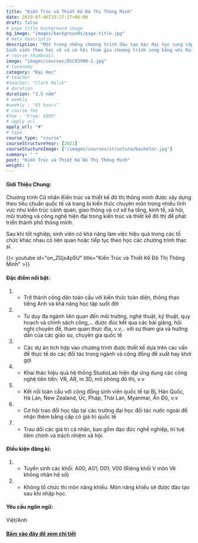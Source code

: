 ```yaml
---
title: "Kiến Trúc và Thiết Kế Đô Thị Thông Minh"
date: 2019-07-06T15:27:17+06:00
draft: false
# page title background image
bg_image: "images/backgrounds/page-title.jpg"
# meta descriptio
description: "Một trong những chương trình đào tạo bậc đại học cung cấp góc nhìn đa ngành, đa lĩnh vực để giải quyết các vấn đề thực tiễn thông qua thiết kế trong quá trình phát triển đô thị. Bên cạnh đó, chương trình học cũng được thiết kế để sinh viên được tiếp cận với vấn đề thực tế, khuyến khích ứng dụng công nghệ để đưa ra giải pháp, cũng như có cơ hội được kết nối với chuyên gia và sinh viên nước ngoài. Từ đó, sinh viên có được kinh nghiệm về hướng tác động hiệu quả đến khu vực thông qua các nút kết nối ở các lĩnh vực liên quan với nhau ngay khi còn ngồi trên ghế nhà trường. 
Sinh viên theo học sẽ có cơ hội tham gia chương trình song bằng với Đại học Auckland tại New Zealand."
# course thumbnail
image: "images/courses/DSC02990-2.jpg"
# taxonomy
category: "Đại Học"
# teacher
#teacher: "Clark Malik"
# duration
duration: "3.5 năm"
# weekly
#weekly : "03 hours"
# course fee
#fee : "From: $699"
# apply url
apply_url: "#"
# type
course_type: "course"
courseStructureYear: [2021]
courseStuctureImage: ["/images/courses/structure/bachelor.jpg"]
summary: " "
post: "Kiến Trúc và Thiết Kế Đô Thị Thông Minh"
weight: 1
---
```


#### Giới Thiệu Chung:

Chương trình Cử nhân Kiến trúc và thiết kế đô thị thông minh được xây dựng theo tiêu chuẩn quốc tế và trang bị kiến thức chuyên môn trong nhiều lĩnh vực như kiến trúc cảnh quan, giao thông và cơ sở hạ tầng, kinh tế, xã hội, môi trường và công nghệ hiện đại trong kiến trúc và thiết kế đô thị để phát triển thành phố thông minh.

Sau khi tốt nghiệp, sinh viên có khả năng làm việc hiệu quả trong các tổ chức khác nhau có liên quan hoặc tiếp tục theo học các chương trình thạc sĩ.

{{< youtube id="on_ZGjx4p5U" title="Kiến Trúc và Thiết Kế Đô Thị Thông Minh" >}}

#### Đặc điểm nổi bật:

1. - Trở thành công dân toàn cầu với kiến thức toàn diện, thông thạo tiếng Anh và khả năng học tập suốt đời

2. - Tư duy đa ngành liên quan đến môi trường, nghệ thuật, kỹ thuật, quy hoạch và chính sách công,… được đúc kết qua các bài giảng, hội nghị chuyên đề, tham quan thực địa, v.v… với sự tham gia và hướng dẫn của các giáo sư, chuyên gia quốc tế

3. - Các dự án tích hợp vào chương trình được thiết kế dựa trên các vấn đề thực tế do các đối tác trong ngành và cộng đồng đề xuất hay khơi gợi

4. - Khai thác hiệu quả hệ thống StudioLab hiện đại ứng dụng các công nghệ tiên tiến: VR, AR, in 3D, mô phỏng đô thị, v.v

5. - Kết nối toàn cầu với cộng đồng sinh viên quốc tế tại Bỉ, Hàn Quốc, Hà Lan, New Zealand, Úc, Pháp, Thái Lan, Myanmar, Ấn Độ, v.v

6. - Cơ hội trao đổi học tập tại các trường đại học đối tác nước ngoài để nhận thêm bằng cấp có giá trị quốc tế

7. - Trau dồi các giá trị cá nhân, bao gồm đạo đức nghề nghiệp, trí tuệ liêm chính và trách nhiệm xã hội.

#### Điều kiện đăng kí:

1. - Tuyển sinh các khối: A00; A01; D01; V00 (Riêng khối V môn Vẽ không nhân hệ số)
2. - Không tổ chức thi môn năng khiếu. Môn năng khiếu sẽ được đào tạo sau khi nhập học.

#### Yêu cầu ngôn ngữ:

Việt/Anh

#### [Bấm vào đây để xem chi tiết](https://www.ueh.edu.vn/dao-tao/dai-hoc-chinh-quy/cu-nhan-chinh-quy-chuan/kien-truc-va-thiet-ke-do-thi-thong-minh/?fbclid=IwAR2NpSrtyKgf7cPVM--jJOa42jbvd-inHWMR1ULdk9jFbr3KvYR_8rTCuDU)
